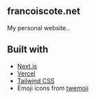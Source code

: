 ## francoiscote.net

My personal website..

## Built with

- [Next.js](https://nextjs.org/)
- [Vercel](https://vercel.com/)
- [Tailwind CSS](https://tailwindcss.com/)
- Emoji icons from [twemoji](https://github.com/twitter/twemoji)
